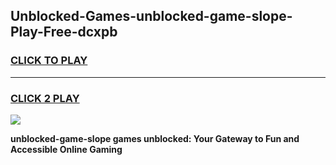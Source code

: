 
## Unblocked-Games-unblocked-game-slope-Play-Free-dcxpb
<h3>
<a href="https://premium76.site?title=unblocked-game-slope&ref=10A">CLICK TO PLAY</a></h3>
<hr>

<h3>
<a href="https://premium76.site?title=unblocked-game-slope&ref=10A">CLICK 2 PLAY</a>
  
</h3>

<a href="https://premium76.site?title=unblocked-game-slope&ref=10A"><img src="https://clearcache.store/games.png"></a>


**unblocked-game-slope games unblocked: Your Gateway to Fun and Accessible Online Gaming**
